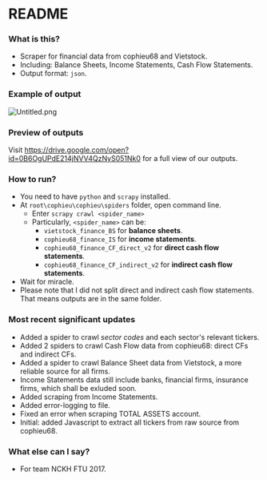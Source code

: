 # README #

### What is this? ###

* Scraper for financial data from cophieu68 and Vietstock.
* Including: Balance Sheets, Income Statements, Cash Flow Statements.
* Output format: `json`.

### Example of output ###
![Untitled.png](https://bitbucket.org/repo/Gg6aEj9/images/2645979444-Untitled.png)

### Preview of outputs ###

Visit https://drive.google.com/open?id=0B6OgUPdE214jNVV4QzNyS051Nk0 for a full view of our outputs.

### How to run? ###

* You need to have `python` and `scrapy` installed.
* At `root\cophieu\cophieu\spiders` folder, open command line.
    * Enter `scrapy crawl <spider_name>`
    * Particularly, `<spider_name>` can be:
        * `vietstock_finance_BS` for **balance sheets**.
        * `cophieu68_finance_IS` for **income statements**.
        * `cophieu68_finance_CF_direct_v2` for **direct cash flow statements**.
        * `cophieu68_finance_CF_indirect_v2` for **indirect cash flow statements**.
* Wait for miracle.
* Please note that I did not split direct and indirect cash flow statements. That means outputs are in the same folder.

### Most recent significant updates ###

* Added a spider to crawl *sector codes* and each sector's relevant tickers.
* Added 2 spiders to crawl Cash Flow data from cophieu68: direct CFs and indirect CFs.
* Added a spider to crawl Balance Sheet data from Vietstock, a more reliable source for all firms.
* Income Statements data still include banks, financial firms, insurance firms, which shall be exluded soon.
* Added scraping from Income Statements.
* Added error-logging to file.
* Fixed an error when scraping TOTAL ASSETS account.
* Initial: added Javascript to extract all tickers from raw source from cophieu68.

### What else can I say? ###

* For team NCKH FTU 2017.